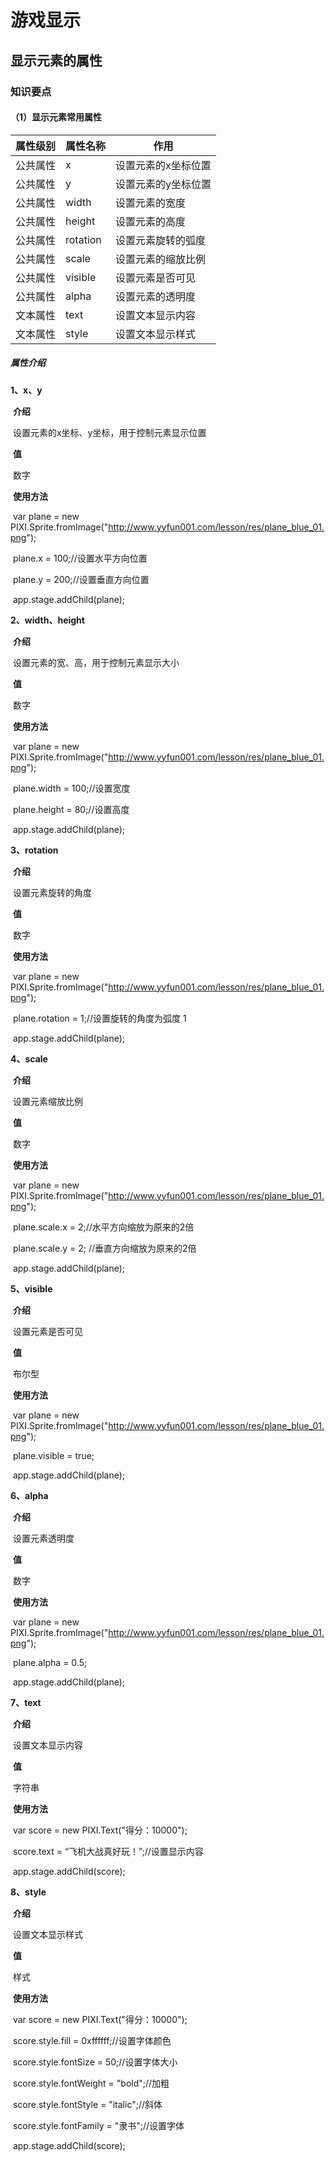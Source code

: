 # 游戏显示

## 显示元素的属性

### 知识要点

#### （1）显示元素常用属性

| **属性级别** | **属性名称** | **作用**            |
| ------------ | ------------ | ------------------- |
| 公共属性     | x            | 设置元素的x坐标位置 |
| 公共属性     | y            | 设置元素的y坐标位置 |
| 公共属性     | width        | 设置元素的宽度      |
| 公共属性     | height       | 设置元素的高度      |
| 公共属性     | rotation     | 设置元素旋转的弧度  |
| 公共属性     | scale        | 设置元素的缩放比例  |
| 公共属性     | visible      | 设置元素是否可见    |
| 公共属性     | alpha        | 设置元素的透明度    |
| 文本属性     | text         | 设置文本显示内容    |
| 文本属性     | style        | 设置文本显示样式    |

##### 属性介绍

**1、x、y**    

​      **介绍**    

​         设置元素的x坐标、y坐标，用于控制元素显示位置    

​      **值**    

​         数字    

​      **使用方法**    

​         var plane = new PIXI.Sprite.fromImage("http://www.yyfun001.com/lesson/res/plane_blue_01.png");    

​         plane.x = 100;//设置水平方向位置    

​         plane.y = 200;//设置垂直方向位置    

​         app.stage.addChild(plane);    

**2、width、height**    

​     **介绍**    

​        设置元素的宽、高，用于控制元素显示大小    

​     **值**    

​        数字    

​     **使用方法**    

​        var plane = new PIXI.Sprite.fromImage("http://www.yyfun001.com/lesson/res/plane_blue_01.png");    

​        plane.width = 100;//设置宽度    

​        plane.height = 80;//设置高度    

​        app.stage.addChild(plane);    

**3、rotation**

​     **介绍**    

​        设置元素旋转的角度

​     **值**    

​        数字

​     **使用方法**    

​        var plane = new PIXI.Sprite.fromImage("http://www.yyfun001.com/lesson/res/plane_blue_01.png");    

​        plane.rotation = 1;//设置旋转的角度为弧度 1

​        app.stage.addChild(plane);    

**4、scale**

​     **介绍**    

​        设置元素缩放比例

​     **值**    

​        数字

​     **使用方法**    

​        var plane = new PIXI.Sprite.fromImage("http://www.yyfun001.com/lesson/res/plane_blue_01.png");    

​        plane.scale.x = 2;//水平方向缩放为原来的2倍    

​        plane.scale.y = 2; //垂直方向缩放为原来的2倍    

​        app.stage.addChild(plane);    

**5、visible**

​     **介绍**    

​        设置元素是否可见    

​     **值**    

​        布尔型

​     **使用方法**     

​         var plane = new PIXI.Sprite.fromImage("http://www.yyfun001.com/lesson/res/plane_blue_01.png");    

​         plane.visible = true;    

​         app.stage.addChild(plane);    

**6、alpha**

​     **介绍**    

​        设置元素透明度    

​     **值**    

​        数字

​     **使用方法**

​        var plane = new PIXI.Sprite.fromImage("http://www.yyfun001.com/lesson/res/plane_blue_01.png");    

​        plane.alpha = 0.5;    

​        app.stage.addChild(plane);    

**7、text**

​     **介绍**    

​        设置文本显示内容    

​     **值**    

​        字符串    

​     **使用方法**    

​        var score = new PIXI.Text("得分：10000");    

​        score.text = “飞机大战真好玩！”;//设置显示内容    

​        app.stage.addChild(score);    

**8、style**    

​     **介绍**    

​        设置文本显示样式    

​     **值**    

​        样式    

​     **使用方法**    

​        var score = new PIXI.Text("得分：10000");    

​        score.style.fill = 0xffffff;//设置字体颜色    

​        score.style.fontSize = 50;//设置字体大小    

​        score.style.fontWeight = "bold";//加粗    

​        score.style.fontStyle = "italic";//斜体    

​        score.style.fontFamily = "隶书";//设置字体    

​        app.stage.addChild(score);    